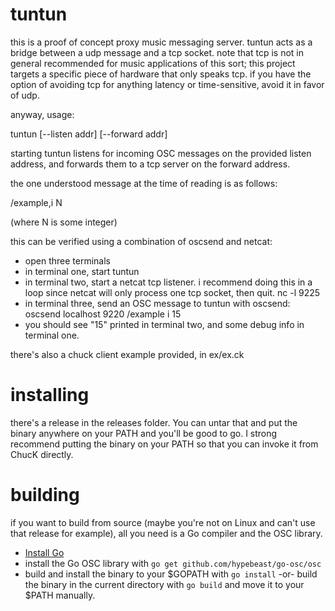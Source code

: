 tuntun
===

this is a proof of concept proxy music messaging server. tuntun acts as a
bridge between a udp message and a tcp socket. note that tcp is not in general
recommended for music applications of this sort; this project targets a
specific piece of hardware that only speaks tcp. if you have the option of
avoiding tcp for anything latency or time-sensitive, avoid it in favor of udp.

anyway, usage:

  tuntun [--listen addr] [--forward addr]

starting tuntun listens for incoming OSC messages on the provided listen
address, and forwards them to a tcp server on the forward address.

the one understood message at the time of reading is as follows:

  /example,i N

(where N is some integer)

this can be verified using a combination of oscsend and netcat:
- open three terminals
- in terminal one, start tuntun
- in terminal two, start a netcat tcp listener. i recommend doing this in a
  loop since netcat will only process one tcp socket, then quit.
    nc -l 9225
- in terminal three, send an OSC message to tuntun with oscsend:
    oscsend localhost 9220 /example i 15
- you should see "15" printed in terminal two, and some debug info in terminal
  one.

there's also a chuck client example provided, in ex/ex.ck

installing
====

there's a release in the releases folder. You can untar that and put the
binary anywhere on your PATH and you'll be good to go. I strong recommend
putting the binary on your PATH so that you can invoke it from ChucK directly.

building
====
if you want to build from source (maybe you're not on Linux and can't use that
release for example), all you need is a Go compiler and the OSC library.
- [Install Go](https://golang.org/dl/) 
- install the Go OSC library with `go get github.com/hypebeast/go-osc/osc`
- build and install the binary to your $GOPATH with `go install` -or- build
  the binary in the current directory with `go build` and move it to your
  $PATH manually.
